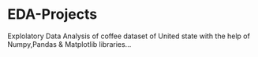 # EDA-Projects
Explolatory Data Analysis of coffee dataset of United state with the help of Numpy,Pandas & Matplotlib libraries...
